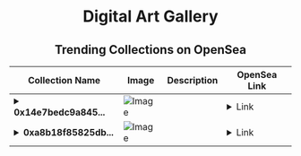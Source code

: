 <div align="center">

# Digital Art Gallery

## Trending Collections on OpenSea

| Collection Name                       | Image                                                                                     | Description                       | OpenSea Link                                                                                          |
|---------------------------------------|-------------------------------------------------------------------------------------------|-----------------------------------|--------------------------------------------------------------------------------------------------------|
| **<details><summary>0x14e7bedc9a845...</summary>0x14e7bedc9a845735896051c3f3d2c4f22c9218ff</details>** | ![Image](https://i.seadn.io/s/raw/files/662371d5e0a8665a35b37f8206b4c8fe.jpg?w=500&auto=format?w=200&auto=format) |  | <details><summary>Link</summary>[0x14e7bedc9a845735896051c3f3d2c4f22c9218ff](https://opensea.io/collection/0x14e7bedc9a845735896051c3f3d2c4f22c9218ff)</details> |
| **<details><summary>0xa8b18f85825db...</summary>0xa8b18f85825db933309ab0e0882a6b1bb0e56945</details>** | ![Image](https://i.seadn.io/s/raw/files/662371d5e0a8665a35b37f8206b4c8fe.jpg?w=500&auto=format?w=200&auto=format) |  | <details><summary>Link</summary>[0xa8b18f85825db933309ab0e0882a6b1bb0e56945](https://opensea.io/collection/0xa8b18f85825db933309ab0e0882a6b1bb0e56945)</details> |

</div>